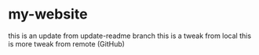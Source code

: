 # my-website
this is an update from update-readme branch
this is a tweak from local
this is more tweak from remote (GitHub)
